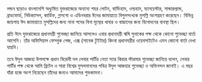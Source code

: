 লন্ডন ছাড়াও বাংলাদেশি অধ্যুষিত যুক্তরাজ্যের অন্যান্য শহর লোটন, বার্মিংহাম, ওল্ডহাম, ম্যানচেস্টার, সান্ডারল্যান্ড, ব্রাডফোর্ড, নিউক্যাসল, কার্ডিফ, গ্লাসগো ও এডিনবরার ঈদের জামায়াতে বিপুলসংখ্যক মুসল্লি অংশগ্রহণ করেছেন। বিভিন্ন জায়গায় ঈদ জামায়াতে মুসল্লিদের জন্য নানা পদের বিনা মূল্যের খাবার ও বাচ্চাদের জন্য বিনোদনের ব্যবস্থা ছিল।

প্রতি ঈদে যুক্তরাজ্যের প্রধানমন্ত্রী শুভেচ্ছা জানিয়ে আসলেও এবার প্রধানমন্ত্রী ঋষি সুনাকের পক্ষ থেকে কোনো শুভেচ্ছা বার্তা আসেনি। তাঁর অফিসিয়াল ফেসবুক পেজ, এক্স (সাবেক টুইটার) কিংবা প্রধানমন্ত্রীর ওয়েবসাইটেও এমন কোনো বার্তা দেখা যায়নি।

তবে ঈদুল আজহা উপলক্ষে প্রধান বিরোধী দল লেবার পার্টির নেতা স্যার কিয়ার স্টারমার শুভেচ্ছা জানিয়ে বলেন, লেবার পার্টির পক্ষ থেকে আমি ব্রিটেন ও সারা বিশ্বের মুসলমানদের পবিত্র ঈদুল আজহার শুভেচ্ছা ও অভিনন্দন জানাই। এ বছর যাঁরা হজে অংশ নিয়েছেন তাঁদের জন্যও আমাদের শুভকামনা।
